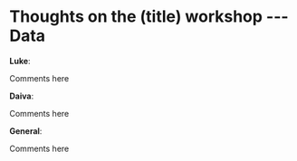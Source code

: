 Thoughts on the (title) workshop --- Data
=========================================

**Luke**:

Comments here

**Daiva**:

Comments here

**General**:

Comments here
